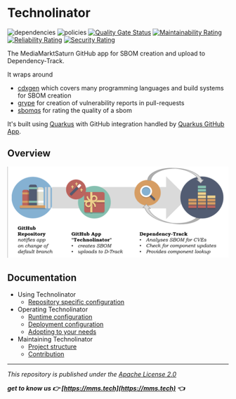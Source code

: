 # Technolinator

![dependencies](https://dtrack.mmst.eu/api/v1/badge/vulns/project/technolinator/main) ![policies](https://dtrack.mmst.eu/api/v1/badge/violations/project/technolinator/main)
[![Quality Gate Status](https://sonarqube.cloud.mmst.eu/api/project_badges/measure?project=technolinator%3Amain&metric=alert_status&token=squ_c20d5a134cfb4e85c6046de00451b6f4d21ee225)](https://sonarqube.cloud.mmst.eu/dashboard?id=technolinator%3Amain) [![Maintainability Rating](https://sonarqube.cloud.mmst.eu/api/project_badges/measure?project=technolinator%3Amain&metric=sqale_rating&token=squ_c20d5a134cfb4e85c6046de00451b6f4d21ee225)](https://sonarqube.cloud.mmst.eu/dashboard?id=technolinator%3Amain) [![Reliability Rating](https://sonarqube.cloud.mmst.eu/api/project_badges/measure?project=technolinator%3Amain&metric=reliability_rating&token=squ_c20d5a134cfb4e85c6046de00451b6f4d21ee225)](https://sonarqube.cloud.mmst.eu/dashboard?id=technolinator%3Amain) [![Security Rating](https://sonarqube.cloud.mmst.eu/api/project_badges/measure?project=technolinator%3Amain&metric=security_rating&token=squ_c20d5a134cfb4e85c6046de00451b6f4d21ee225)](https://sonarqube.cloud.mmst.eu/dashboard?id=technolinator%3Amain)

The MediaMarktSaturn GitHub app for SBOM creation and upload to Dependency-Track.

It wraps around
* [cdxgen](https://github.com/CycloneDX/cdxgen) which covers many programming languages and build systems for SBOM creation
* [grype](https://github.com/anchore/grype) for creation of vulnerability reports in pull-requests
* [sbomqs](https://github.com/interlynk-io/sbomqs) for rating the quality of a sbom

It's built using [Quarkus](https://quarkus.io/) with GitHub integration handled by [Quarkus GitHub App](https://quarkiverse.github.io/quarkiverse-docs/quarkus-github-app/dev/index.html).

## Overview

![](docs/img/overview.png)

## Documentation

* Using Technolinator
  * [Repository specific configuration](docs/Repository_Config.md)
* Operating Technolinator
  * [Runtime configuration](docs/Runtime_Config.md)
  * [Deployment configuration](docs/Deployment_Config.md)
  * [Adopting to your needs](docs/Adoption.md)
* Maintaining Technolinator
  * [Project structure](docs/Project_Structure.md)
  * [Contribution](docs/Contribution.md)

---

_This repository is published under the [Apache License 2.0](https://www.apache.org/licenses/LICENSE-2.0)_

**_get to know us 👉 [https://mms.tech](https://mms.tech) 👈_**

